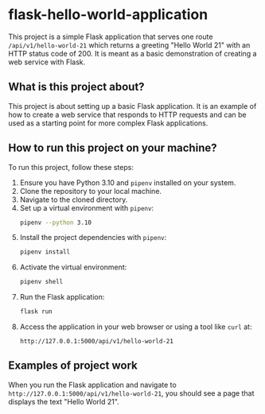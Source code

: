 # flask-hello-world-application

This project is a simple Flask application that serves one route `/api/v1/hello-world-21` which returns a greeting "Hello World 21" with an HTTP status code of 200. It is meant as a basic demonstration of creating a web service with Flask.

## What is this project about?

This project is about setting up a basic Flask application. It is an example of how to create a web service that responds to HTTP requests and can be used as a starting point for more complex Flask applications.

## How to run this project on your machine?

To run this project, follow these steps:

1. Ensure you have Python 3.10 and `pipenv` installed on your system.
2. Clone the repository to your local machine.
3. Navigate to the cloned directory.
4. Set up a virtual environment with `pipenv`:
    ```bash
    pipenv --python 3.10
    ```
5. Install the project dependencies with `pipenv`:
    ```bash
    pipenv install
    ```
6. Activate the virtual environment:
    ```bash
    pipenv shell
    ```
7. Run the Flask application:
    ```bash
    flask run
    ```
8. Access the application in your web browser or using a tool like `curl` at:
    ```
    http://127.0.0.1:5000/api/v1/hello-world-21
    ```

## Examples of project work

When you run the Flask application and navigate to `http://127.0.0.1:5000/api/v1/hello-world-21`, you should see a page that displays the text "Hello World 21".
